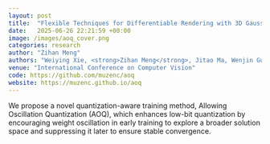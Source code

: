 ```yaml
---
layout: post
title:  "Flexible Techniques for Differentiable Rendering with 3D Gaussians"
date:   2025-06-26 22:21:59 +00:00
image: /images/aoq_cover.png
categories: research
author: "Zihan Meng"
authors: "Weiying Xie, <strong>Zihan Meng</strong>, Jitao Ma, Wenjin Guo, Haowei Li, Haonan Qin, Leyuan Fang, Yunsong Li"
venue: "International Conference on Computer Vision"
code: https://github.com/muzenc/aoq
website: https://muzenc.github.io/aoq
---
```

We propose a novel quantization-aware training method, Allowing Oscillation Quantization (AOQ), which enhances low-bit quantization by encouraging weight oscillation in early training to explore a broader solution space and suppressing it later to ensure stable convergence.